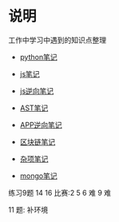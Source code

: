 



# 说明  
工作中学习中遇到的知识点整理

* [python笔记](./docs/python/python.md)

* [js笔记](./docs/web/JS.md)

* [js逆向笔记](./docs/reverse/JS.md)

* [AST笔记](./docs/reverse/AST.md)

* [APP逆向笔记](./docs/reverse/reverse.md)

* [区块链笔记](./docs/other/区块链相关知识)

* [杂项笔记](./docs/other/other.md)

* [mongo笔记](./docs/other/mongo.md)




练习9题 14 16
比赛:2 5 6 难 9 难 

11 题: 补环境





